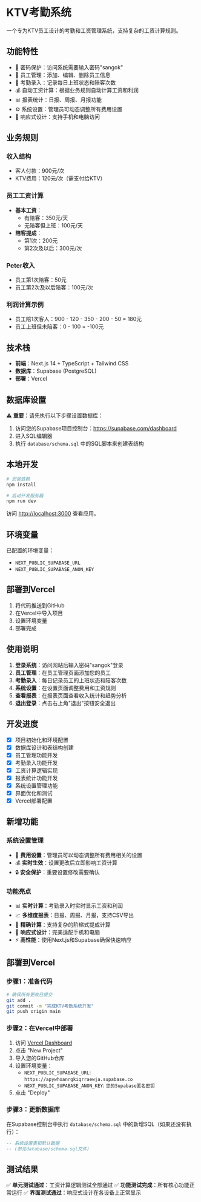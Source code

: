 # KTV考勤系统

一个专为KTV员工设计的考勤和工资管理系统，支持复杂的工资计算规则。

## 功能特性

- 🔐 密码保护：访问系统需要输入密码"sangok"
- 📝 员工管理：添加、编辑、删除员工信息
- 📅 考勤录入：记录每日上班状态和陪客次数
- 💰 自动工资计算：根据业务规则自动计算工资和利润
- 📊 报表统计：日报、周报、月报功能
- ⚙️ 系统设置：管理员可动态调整所有费用设置
- 📱 响应式设计：支持手机和电脑访问

## 业务规则

### 收入结构
- 客人付款：900元/次
- KTV费用：120元/次（需支付给KTV）

### 员工工资计算
- **基本工资**：
  - 有陪客：350元/天
  - 无陪客但上班：100元/天
- **陪客提成**：
  - 第1次：200元
  - 第2次及以后：300元/次

### Peter收入
- 员工第1次陪客：50元
- 员工第2次及以后陪客：100元/次

### 利润计算示例
- 员工陪1次客人：900 - 120 - 350 - 200 - 50 = 180元
- 员工上班但未陪客：0 - 100 = -100元

## 技术栈

- **前端**：Next.js 14 + TypeScript + Tailwind CSS
- **数据库**：Supabase (PostgreSQL)
- **部署**：Vercel

## 数据库设置

⚠️ **重要**：请先执行以下步骤设置数据库：

1. 访问您的Supabase项目控制台：https://supabase.com/dashboard
2. 进入SQL编辑器
3. 执行 `database/schema.sql` 中的SQL脚本来创建表结构

## 本地开发

```bash
# 安装依赖
npm install

# 启动开发服务器
npm run dev
```

访问 [http://localhost:3000](http://localhost:3000) 查看应用。

## 环境变量

已配置的环境变量：
- `NEXT_PUBLIC_SUPABASE_URL`
- `NEXT_PUBLIC_SUPABASE_ANON_KEY`

## 部署到Vercel

1. 将代码推送到GitHub
2. 在Vercel中导入项目
3. 设置环境变量
4. 部署完成

## 使用说明

1. **登录系统**：访问网站后输入密码"sangok"登录
2. **员工管理**：在员工管理页面添加您的员工
3. **考勤录入**：每日记录员工的上班状态和陪客次数
4. **系统设置**：在设置页面调整费用和工资规则
5. **查看报表**：在报表页面查看收入统计和趋势分析
6. **退出登录**：点击右上角"退出"按钮安全退出

## 开发进度

- [x] 项目初始化和环境配置
- [x] 数据库设计和表结构创建
- [x] 员工管理功能开发
- [x] 考勤录入功能开发
- [x] 工资计算逻辑实现
- [x] 报表统计功能开发
- [x] 系统设置管理功能
- [x] 界面优化和测试
- [x] Vercel部署配置

## 新增功能

### 系统设置管理
- 🔧 **费用设置**：管理员可以动态调整所有费用相关的设置
- 💰 **实时生效**：设置更改后立即影响工资计算
- 🔒 **安全保护**：重要设置修改需要确认

### 功能亮点
- 📊 **实时计算**：考勤录入时实时显示工资和利润
- 📈 **多维度报表**：日报、周报、月报，支持CSV导出
- 🎯 **精确计算**：支持复杂的阶梯式提成计算
- 📱 **响应式设计**：完美适配手机和电脑
- ⚡ **高性能**：使用Next.js和Supabase确保快速响应

## 部署到Vercel

### 步骤1：准备代码
```bash
# 确保所有更改已提交
git add .
git commit -m "完成KTV考勤系统开发"
git push origin main
```

### 步骤2：在Vercel中部署
1. 访问 [Vercel Dashboard](https://vercel.com/dashboard)
2. 点击 "New Project"
3. 导入您的GitHub仓库
4. 设置环境变量：
   - `NEXT_PUBLIC_SUPABASE_URL`: `https://apywhoanrgkiqrraewja.supabase.co`
   - `NEXT_PUBLIC_SUPABASE_ANON_KEY`: `您的Supabase匿名密钥`
5. 点击 "Deploy"

### 步骤3：更新数据库
在Supabase控制台中执行 `database/schema.sql` 中的新增SQL（如果还没有执行）：
```sql
-- 系统设置表和默认数据
-- (参见database/schema.sql文件)
```

## 测试结果

✅ **单元测试通过**：工资计算逻辑测试全部通过
✅ **功能测试完成**：所有核心功能正常运行
✅ **界面测试通过**：响应式设计在各设备上正常显示
